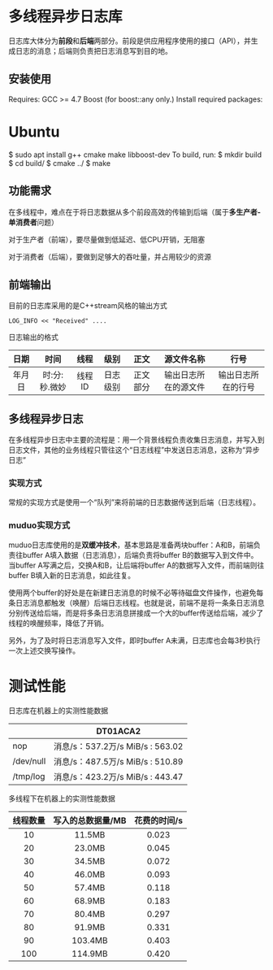 # 多线程异步日志库

日志库大体分为**前段**和**后端**两部分。前段是供应用程序使用的接口（API），并生成日志的消息；后端则负责把日志消息写到目的地。

## 安装使用
Requires:
  GCC >= 4.7
  Boost (for boost::any only.)
Install required packages:
  # Ubuntu
  $ sudo apt install g++ cmake make libboost-dev
To build, run:
  $ mkdir build
  $ cd build/
  $ cmake ../
  $ make

## 功能需求

在多线程中，难点在于将日志数据从多个前段高效的传输到后端（属于**多生产者-单消费者**问题）

对于生产者（前端），要尽量做到低延迟、低CPU开销，无阻塞

对于消费者（后端），要做到足够大的吞吐量，并占用较少的资源

## 前端输出

目前的日志库采用的是C++stream风格的输出方式

```
LOG_INFO << "Received" ....
```

日志输出的格式

|  日期  |     时间      |  线程  |   级别   |   正文   |      源文件名称      |        行号        |
| :----: | :-----------: | :----: | :------: | :------: | :------------------: | :----------------: |
| 年月日 | 时:分:秒.微妙 | 线程ID | 日志级别 | 正文部分 | 输出日志所在的源文件 | 输出日志所在的行号 |



## 多线程异步日志

在多线程异步日志中主要的流程是：用一个背景线程负责收集日志消息，并写入到日志文件，其他的业务线程只管往这个“日志线程”中发送日志消息，这称为“异步日志”

### 实现方式

常规的实现方式是使用一个“队列”来将前端的日志数据传送到后端（日志线程）。

### muduo实现方式

muduo日志库使用的是**双缓冲技术**，基本思路是准备两块buffer：A和B，前端负责往buffer  A填入数据（日志消息），后端负责将buffer B的数据写入到文件中。当buffer A写满之后，交换A和B，让后端将buffer A的数据写入文件，而前端则往buffer B填入新的日志消息，如此往复。

使用两个buffer的好处是在新建日志消息的时候不必等待磁盘文件操作，也避免每条日志消息都触发（唤醒）后端日志线程。也就是说，前端不是将一条条日志消息分别传送给后端，而是将多条日志消息拼接成一个大的buffer传送给后端，减少了线程的唤醒频率，降低了开销。

另外，为了及时将日志消息写入文件，即时buffer A未满，日志库也会每3秒执行一次上述交换写操作。

# 测试性能

日志库在机器上的实测性能数据

|           |                   DT01ACA2                   |
| --------- | :------------------------------------------: |
| nop       | 消息/s：537.2万/s             MiB/s : 563.02 |
| /dev/null | 消息/s：487.5万/s             MiB/s : 510.89 |
| /tmp/log  | 消息/s：423.2万/s             MiB/s : 443.47 |

多线程下在机器上的实测性能数据

| 线程数量 | 写入的总数据量/MB | 花费的时间/s |
| :------: | :---------------: | :----------: |
|    10    |      11.5MB       |    0.023     |
|    20    |      23.0MB       |    0.045     |
|    30    |      34.5MB       |    0.072     |
|    40    |      46.0MB       |    0.093     |
|    50    |      57.4MB       |    0.118     |
|    60    |      68.9MB       |    0.183     |
|    70    |      80.4MB       |    0.297     |
|    80    |      91.9MB       |    0.331     |
|    90    |      103.4MB      |    0.403     |
|   100    |      114.9MB      |    0.420     |




